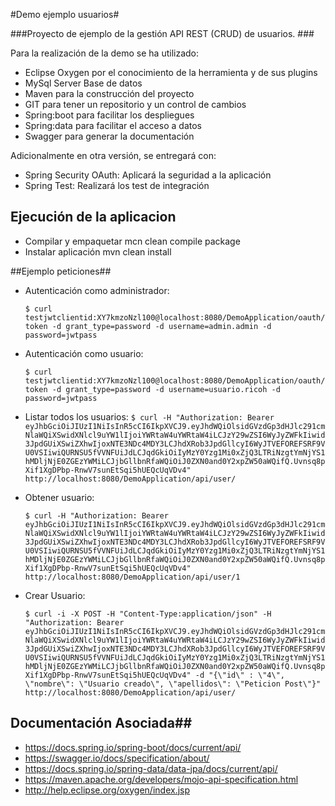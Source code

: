 #Demo ejemplo usuarios#

###Proyecto de ejemplo de la gestión API REST (CRUD) de usuarios. ###

Para la realización de la demo se ha utilizado:

- Eclipse Oxygen por el conocimiento de la herramienta y de sus plugins
- MySql Server Base de datos
- Maven para la construcción del proyecto
- GIT para tener un repositorio y un control de cambios
- Spring:boot para facilitar los despliegues
- Spring:data para facilitar el acceso a datos
- Swagger para generar la documentación


Adicionalmente en otra versión, se entregará con:

- Spring Security OAuth: Aplicará la seguridad a la aplicación
- Spring Test: Realizará los test de integración 

## Ejecución de la aplicacion ##

- Compilar y empaquetar
	mcn clean compile package
- Instalar aplicación
	mvn clean install


##Ejemplo peticiones##

- Autenticación como administrador:

	`$ curl testjwtclientid:XY7kmzoNzl100@localhost:8080/DemoApplication/oauth/token -d grant_type=password -d username=admin.admin -d password=jwtpass`

- Autenticación como usuario:

	`$ curl testjwtclientid:XY7kmzoNzl100@localhost:8080/DemoApplication/oauth/token -d grant_type=password -d username=usuario.ricoh -d password=jwtpass`
	
- Listar todos los usuarios:
	`$ curl -H "Authorization: Bearer eyJhbGciOiJIUzI1NiIsInR5cCI6IkpXVCJ9.eyJhdWQiOlsidGVzdGp3dHJlc291cmNlaWQiXSwidXNlcl9uYW1lIjoiYWRtaW4uYWRtaW4iLCJzY29wZSI6WyJyZWFkIiwid3JpdGUiXSwiZXhwIjoxNTE3NDc4MDY3LCJhdXRob3JpdGllcyI6WyJTVEFOREFSRF9VU0VSIiwiQURNSU5fVVNFUiJdLCJqdGkiOiIyMzY0Yzg1Mi0xZjQ3LTRiNzgtYmNjYS1hMDljNjE0ZGEzYWMiLCJjbGllbnRfaWQiOiJ0ZXN0and0Y2xpZW50aWQifQ.Uvnsq8pXif1XgDPbp-RnwV7sunEtSqi5hUEQcUqVDv4" http://localhost:8080/DemoApplication/api/user/`

- Obtener usuario:

	`$ curl -H "Authorization: Bearer eyJhbGciOiJIUzI1NiIsInR5cCI6IkpXVCJ9.eyJhdWQiOlsidGVzdGp3dHJlc291cmNlaWQiXSwidXNlcl9uYW1lIjoiYWRtaW4uYWRtaW4iLCJzY29wZSI6WyJyZWFkIiwid3JpdGUiXSwiZXhwIjoxNTE3NDc4MDY3LCJhdXRob3JpdGllcyI6WyJTVEFOREFSRF9VU0VSIiwiQURNSU5fVVNFUiJdLCJqdGkiOiIyMzY0Yzg1Mi0xZjQ3LTRiNzgtYmNjYS1hMDljNjE0ZGEzYWMiLCJjbGllbnRfaWQiOiJ0ZXN0and0Y2xpZW50aWQifQ.Uvnsq8pXif1XgDPbp-RnwV7sunEtSqi5hUEQcUqVDv4" http://localhost:8080/DemoApplication/api/user/1`

- Crear Usuario:
	
	`$ curl -i -X POST -H "Content-Type:application/json" -H "Authorization: Bearer eyJhbGciOiJIUzI1NiIsInR5cCI6IkpXVCJ9.eyJhdWQiOlsidGVzdGp3dHJlc291cmNlaWQiXSwidXNlcl9uYW1lIjoiYWRtaW4uYWRtaW4iLCJzY29wZSI6WyJyZWFkIiwid3JpdGUiXSwiZXhwIjoxNTE3NDc4MDY3LCJhdXRob3JpdGllcyI6WyJTVEFOREFSRF9VU0VSIiwiQURNSU5fVVNFUiJdLCJqdGkiOiIyMzY0Yzg1Mi0xZjQ3LTRiNzgtYmNjYS1hMDljNjE0ZGEzYWMiLCJjbGllbnRfaWQiOiJ0ZXN0and0Y2xpZW50aWQifQ.Uvnsq8pXif1XgDPbp-RnwV7sunEtSqi5hUEQcUqVDv4" -d "{\"id\" : \"4\", \"nombre\": \"Usuario creado\", \"apellidos\": \"Peticion Post\"}" http://localhost:8080/DemoApplication/api/user/`
	


## Documentación Asociada##

- https://docs.spring.io/spring-boot/docs/current/api/
- https://swagger.io/docs/specification/about/
- https://docs.spring.io/spring-data/data-jpa/docs/current/api/
- https://maven.apache.org/developers/mojo-api-specification.html
- http://help.eclipse.org/oxygen/index.jsp
